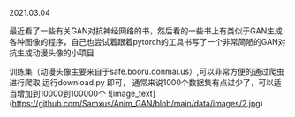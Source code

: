 2021.03.04

最近看了一些有关GAN对抗神经网络的书，然后看的一些书上有类似于GAN生成各种图像的程序，自己也尝试着跟着pytorch的工具书写了一个非常简陋的GAN对抗生成动漫头像的小项目

训练集（动漫头像主要来自于safe.booru.donmai.us）,可以非常方便的通过爬虫进行爬取
运行download.py 即可， 通常来说1000个数据集有点过少了，可以适当增加到10000到100000个
![image_text] (https://github.com/Samxus/Anim_GAN/blob/main/data/images/2.jpg)

